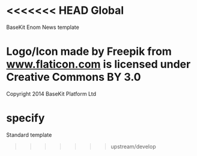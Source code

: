 <<<<<<< HEAD
Global
=======

BaseKit Enom News template

Logo/Icon made by Freepik from www.flaticon.com is licensed under Creative Commons BY 3.0
=======
Copyright 2014 BaseKit Platform Ltd

specify
=======

Standard template
>>>>>>> upstream/develop
